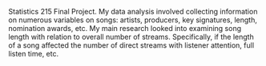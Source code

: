 Statistics 215 Final Project. My data analysis involved collecting information on numerous variables on songs: artists, producers, key signatures, length, nomination awards, etc. My main research looked into examining song length with relation to overall number of streams. Specifically, if the length of a song affected the number of direct streams with listener attention, full listen time, etc. 
